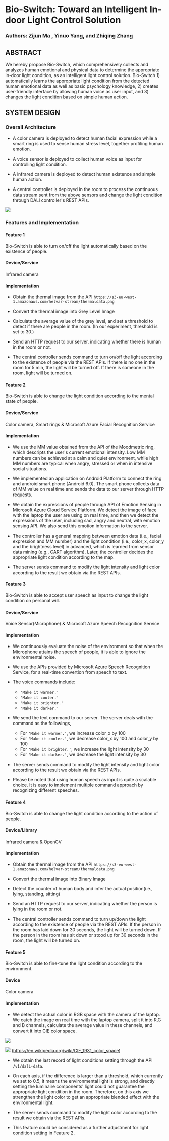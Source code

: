 # Bio-Switch: Toward an Intelligent In-door Light Control Solution

### Authors: Zijun Ma , Yinuo Yang, and Zhiqing Zhang

## ABSTRACT
We hereby propose Bio-Switch, which comprehensively collects and analyzes human emotional and physical data to determine the appropriate in-door light condition, as an intelligent light control solution. Bio-Switch 1) automatically learns the appropriate light condition from the detected human emotional data as well as basic psychology knowledge, 2) creates user-friendly interface by allowing human voice as user input, and 3) changes the light condition based on simple human action.

## SYSTEM DESIGN

### Overall Architecture

* A color camera is deployed to detect human facial expression while a smart ring is used to sense human stress level, together profiling human emotion.

* A voice sensor is deployed to collect human voice as input for controlling light condition.

* A infrared camera is deployed to detect human existence and simple human action.  

* A central controller is deployed in the room to process the continuous data stream sent from the above sensors and change the light condition through DALI controller's REST APIs.

![](report/4)

### Features and Implementation

#### Feature 1

Bio-Switch is able to turn on/off the light automatically based on the existence of people.

#### Device/Service
Infrared camera

#### Implementation
* Obtain the thermal image from the API ```https://s3-eu-west-1.amazonaws.com/helvar-stream/thermaldata.png```

* Convert the thermal image into Grey Level Image

* Calculate the average value of the grey level, and set a threshold to detect if there are people in the room. (In our experiment, threshold is set to 30.)

* Send an HTTP request to our server, indicating whether there is human in the room or not.

* The central controller sends command to turn on/off the light according to the existence of people via the REST APIs. If there is no one in the room for 5 min, the light will be turned off. If there is someone in the room, light will be turned on.

#### Feature 2
Bio-Switch is able to change the light condition according to the mental state of people.

#### Device/Service
Color camera, Smart rings & Microsoft Azure Facial Recognition Service

#### Implementation

* We use the MM value obtained from the API of the Moodmetric ring, which descripts the user's current emotional intensity. Low MM numbers can be achieved at a calm and quiet environment, while high MM numbers are typical when angry, stressed or when in intensive social situations.

* We implemented an application on Android Platform to connect the ring and android smart phone (Android 6.0). The smart phone collects data of MM value on real time and sends the data to our server through HTTP requests.

* We obtain the expressions of people through API of Emotion Sensing in Microsoft Azure Cloud Service Platform. We detect the image of face with the laptop the user are using on real time, and then we detect the expressions of the user, including sad, angry and neutral, with emotion sensing API. We also send this emotion information to the server.

* The controller has a general mapping between emotion data (i.e., facial expression and MM number) and the light condition (i.e., color_x, color_y and the brightness level) in advanced, which is learned from sensor data mining (e.g., CART algorithm). Later, the controller decides the appropriate light condition according to the map.

* The server sends command to modify the light intensity and light color according to the result we obtain via the REST APIs.

#### Feature 3
Bio-Switch is able to accept user speech as input to change the light condition on personal will.

#### Device/Service
Voice Sensor(Microphone) & Microsoft Azure Speech Recognition Service

#### Implementation
* We continuously evaluate the noise of the environment so that when the Microphone attains the speech of people, it is able to ignore the environmental noise.

* We use the APIs provided by Microsoft Azure Speech Recognition Service, for a real-time convertion from speech to text.

* The voice commands include:    
  + ```'Make it warmer.'```  
  + ```'Make it cooler.'```
  + ```'Make it brighter.'```
  + ```'Make it darker.'```

* We send the text command to our server. The server deals with the command as the followings,
  + For ```'Make it warmer.'```, we increase color_x by 100
  + For ```'Make it cooler.'```, we decrease color_x by 100 and color_y by 100
  + For ```'Make it brighter.'```, we increase the light intensity by 30
  + For ```'Make it darker.'```, we decrease the light intensity by 30

* The server sends command to modify the light intensity and light color according to the result we obtain via the REST APIs.

* Please be noted that using human speech as input is quite a scalable choice. It is easy to implement multiple command approach by recognizing different speeches.

#### Feature 4

Bio-Switch is able to change the light condition according to the action of people.

#### Device/Library

Infrared camera & OpenCV 

#### Implementation

* Obtain the thermal image from the API ```https://s3-eu-west-1.amazonaws.com/helvar-stream/thermaldata.png```

* Convert the thermal image into Binary Image

* Detect the counter of human body and infer the actual position(i.e., lying, standing, sitting)

* Send an HTTP request to our server, indicating whether the person is lying in the room or not.

* The central controller sends command to turn up/down the light according to the existence of people via the REST APIs. If the person in the room has laid down for 30 seconds, the light will be turned down. If the person in the room has sit down or stood up for 30 seconds in the room, the light will be turned on.

#### Feature 5
Bio-Switch is able to fine-tune the light condition according to the environment.

#### Device
Color camera

#### Implementation
* We detect the actual color in RGB space with the camera of the laptop. We catch the image on real time with the laptop camera, split it into R,G and B channels, calculate the average value in these channels, and convert it into CIE color space.

![](report/formula.png)

![](report/cie2.png)
(https://en.wikipedia.org/wiki/CIE_1931_color_space)

* We obtain the last record of light conditions setting through the API ```/v1/dali-data```.

* On each axis, if the difference is larger than a threshold, which currently we set to 0.5, it means the environmental light is strong, and directly setting the luminaire components' light could not guarantee the appropriate light condition in the room. Therefore, on this axis we strengthen the light color to get an appropriate blended effect with the environmental light.

* The server sends command to modify the light color according to the result we obtain via the REST APIs.

* This feature could be considered as a further adjustment for light condition setting in Feature 2.
